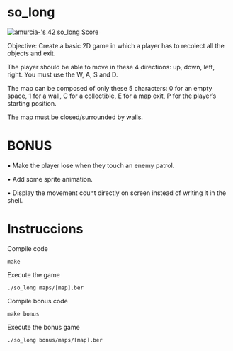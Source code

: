# so_long
<a href="https://github.com/JaeSeoKim/badge42"><img src="https://badge42.vercel.app/api/v2/cl56x7ufz003509jr5i8cj5cl/project/2639963" alt="amurcia-'s 42 so_long Score" /></a>

Objective: Create a basic 2D game in which a player has to recolect all the objects and exit.

The player should be able to move in these 4 directions: up, down, left, right. You must use the W, A, S and D.

The map can be composed of only these 5 characters: 0 for an empty space, 1 for a wall, C for a collectible, E for a map exit, P for the player’s starting position.

The map must be closed/surrounded by walls.

# BONUS

• Make the player lose when they touch an enemy patrol.

• Add some sprite animation.

• Display the movement count directly on screen instead of writing it in the shell.

# Instruccions
Compile code
```shell
make
```
Execute the game
```shell
./so_long maps/[map].ber
```
Compile bonus code
```shell
make bonus
```
Execute the bonus game
```shell
./so_long bonus/maps/[map].ber
```
